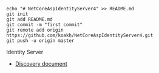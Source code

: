 ```
echo "# NetCoreAspIdentityServer4" >> README.md
git init
git add README.md
git commit -m "first commit"
git remote add origin https://github.com/koakh/NetCoreAspIdentityServer4.git
git push -u origin master
```

Identity Server
- [Discovery document](http://localhost:5000/.well-known/openid-configuration)
